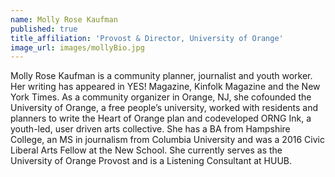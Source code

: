 ```yaml
---
name: Molly Rose Kaufman
published: true
title_affiliation: 'Provost & Director, University of Orange'
image_url: images/mollyBio.jpg
---
```

Molly Rose Kaufman is a community planner, journalist and youth worker.  Her writing has appeared in YES! Magazine, Kinfolk Magazine and the New York Times.  As a community organizer in Orange, NJ, she cofounded the University of Orange, a free people’s university, worked with residents and planners to write the Heart of Orange plan and codeveloped ORNG Ink, a youth-led, user driven arts collective.  She has a BA from Hampshire College, an MS in journalism from Columbia University and was a 2016 Civic Liberal Arts Fellow at the New School.  She currently serves as the University of Orange Provost and is a Listening Consultant at HUUB.
